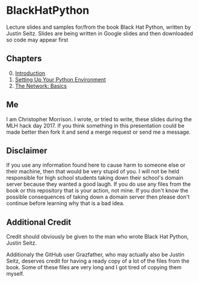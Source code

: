 # BlackHatPython
Lecture slides and samples for/from the book Black Hat Python, written by Justin Seitz.
Slides are being written in Google slides and then downloaded so code may appear first

## Chapters
0. [Introduction](https://GitHub.com/ChristopherMorrison/BlackHatPython//tree/master/00%20Introduction)
1. [Setting Up Your Python Environment](https://github.com/ChristopherMorrison/BlackHatPython/tree/master/01%20Setting%20Up%20Your%20Python%20Environment)
2. [The Network: Basics](https://github.com/ChristopherMorrison/BlackHatPython/tree/master/02%20The%20Network:%20Basics)


## Me
I am Christopher Morrison. I wrote, or tried to write, these slides during the MLH hack day 2017. If you think something in this presentation could be made better then fork it and send a merge request or send me a message.

## Disclaimer
If you use any information found here to cause harm to someone else or their machine, then that would be very stupid of you. I will not be held responsible for high school students taking down their school's domain server because they wanted a good laugh. If you do use any files from the book or this repository that is your action, not mine. If you don't know the possible consequences of taking down a domain server then please don't continue before learning why that is a bad idea.

## Additional Credit
Credit should obviously be given to the man who wrote Black Hat Python, Justin Seitz.

Additionaly the GitHub user Grazfather, who may actually also be Justin Seitz, deserves credit for having a ready copy of a lot of the files from the book. Some of these files are very long and I got tired of copying them myself.
